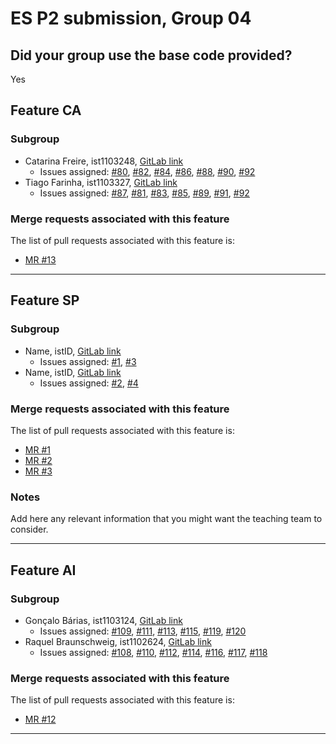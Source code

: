 # ES P2 submission, Group 04

## Did your group use the base code provided?

Yes


## Feature CA

### Subgroup
- Catarina Freire, ist1103248, [GitLab link](https://gitlab.rnl.tecnico.ulisboa.pt/ist1103248)
    + Issues assigned: [#80](https://gitlab.rnl.tecnico.ulisboa.pt/es/es24-04/-/issues/80), [#82](https://gitlab.rnl.tecnico.ulisboa.pt/es/es24-04/-/issues/82), [#84](https://gitlab.rnl.tecnico.ulisboa.pt/es/es24-04/-/issues/84), [#86](https://gitlab.rnl.tecnico.ulisboa.pt/es/es24-04/-/issues/86), [#88](https://gitlab.rnl.tecnico.ulisboa.pt/es/es24-04/-/issues/88), [#90](https://gitlab.rnl.tecnico.ulisboa.pt/es/es24-04/-/issues/90), [#92](https://gitlab.rnl.tecnico.ulisboa.pt/es/es24-04/-/issues/92)
- Tiago Farinha, ist1103327, [GitLab link](https://gitlab.rnl.tecnico.ulisboa.pt/ist1103327)
    + Issues assigned: [#87](https://gitlab.rnl.tecnico.ulisboa.pt/es/es24-04/-/issues/87), [#81](https://gitlab.rnl.tecnico.ulisboa.pt/es/es24-04/-/issues/81), [#83](https://gitlab.rnl.tecnico.ulisboa.pt/es/es24-04/-/issues/83), [#85](https://gitlab.rnl.tecnico.ulisboa.pt/es/es24-04/-/issues/85), [#89](https://gitlab.rnl.tecnico.ulisboa.pt/es/es24-04/-/issues/89), [#91](https://gitlab.rnl.tecnico.ulisboa.pt/es/es24-04/-/issues/91), [#92](https://gitlab.rnl.tecnico.ulisboa.pt/es/es24-04/-/issues/92)

### Merge requests associated with this feature

The list of pull requests associated with this feature is:

- [MR #13](https://gitlab.rnl.tecnico.ulisboa.pt/es/es24-04/-/merge_requests/13)

---

## Feature SP

### Subgroup
- Name, istID, [GitLab link](https://gitlab.rnl.tecnico.ulisboa.pt/istXXXXXX)
    + Issues assigned: [#1](https://gitlab.rnl.tecnico.ulisboa.pt/es), [#3](https://gitlab.rnl.tecnico.ulisboa.pt/es)
- Name, istID, [GitLab link](https://gitlab.rnl.tecnico.ulisboa.pt/istXXXXXX)
    + Issues assigned: [#2](https://github.com), [#4](https://github.com)

### Merge requests associated with this feature

The list of pull requests associated with this feature is:

- [MR #1](https://gitlab.rnl.tecnico.ulisboa.pt/es)
- [MR #2](https://gitlab.rnl.tecnico.ulisboa.pt/es)
- [MR #3](https://gitlab.rnl.tecnico.ulisboa.pt/es)


### Notes

Add here any relevant information that you might want the teaching team to consider.

---

## Feature AI

### Subgroup
- Gonçalo Bárias, ist1103124, [GitLab link](https://gitlab.rnl.tecnico.ulisboa.pt/ist1103124)
    + Issues assigned: [#109](https://gitlab.rnl.tecnico.ulisboa.pt/es/es24-04/-/issues/109), [#111](https://gitlab.rnl.tecnico.ulisboa.pt/es/es24-04/-/issues/111), [#113](https://gitlab.rnl.tecnico.ulisboa.pt/es/es24-04/-/issues/113), [#115](https://gitlab.rnl.tecnico.ulisboa.pt/es/es24-04/-/issues/115), [#119](https://gitlab.rnl.tecnico.ulisboa.pt/es/es24-04/-/issues/119), [#120](https://gitlab.rnl.tecnico.ulisboa.pt/es/es24-04/-/issues/120)
- Raquel Braunschweig, ist1102624, [GitLab link](https://gitlab.rnl.tecnico.ulisboa.pt/ist1102624)
    + Issues assigned: [#108](https://gitlab.rnl.tecnico.ulisboa.pt/es/es24-04/-/issues/108), [#110](https://gitlab.rnl.tecnico.ulisboa.pt/es/es24-04/-/issues/110), [#112](https://gitlab.rnl.tecnico.ulisboa.pt/es/es24-04/-/issues/112), [#114](https://gitlab.rnl.tecnico.ulisboa.pt/es/es24-04/-/issues/114), [#116](https://gitlab.rnl.tecnico.ulisboa.pt/es/es24-04/-/issues/116), [#117](https://gitlab.rnl.tecnico.ulisboa.pt/es/es24-04/-/issues/117), [#118](https://gitlab.rnl.tecnico.ulisboa.pt/es/es24-04/-/issues/118)

### Merge requests associated with this feature

The list of pull requests associated with this feature is:

- [MR #12](https://gitlab.rnl.tecnico.ulisboa.pt/es/es24-04/-/merge_requests/12)

---